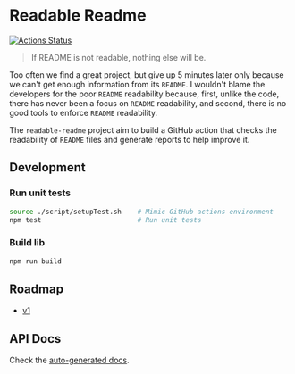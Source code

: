 # Readable Readme

[![Actions Status](https://github.com/tianhaoz95/readable-readme/workflows/PR%20Checks/badge.svg)](https://github.com/tianhaoz95/readable-readme/actions)

<!-- TODO(tianhaoz95): add project description -->
> If README is not readable, nothing else will be.

Too often we find a great project, but give up 5 minutes later only because we can't get enough information from its `README`. I wouldn't blame the developers for the poor `README` readability because, first, unlike the code, there has never been a focus on `README` readability, and second, there is no good tools to enforce `README` readability.

The `readable-readme` project aim to build a GitHub action that checks the readability of `README` files and generate reports to help improve it.

## Development

### Run unit tests

```bash
source ./script/setupTest.sh    # Mimic GitHub actions environment
npm test                        # Run unit tests
```

### Build lib

```bash
npm run build
```

## Roadmap

* [v1](./docs/v1-design-doc.md)

## API Docs

Check the [auto-generated docs](./docs/api/index.html).
